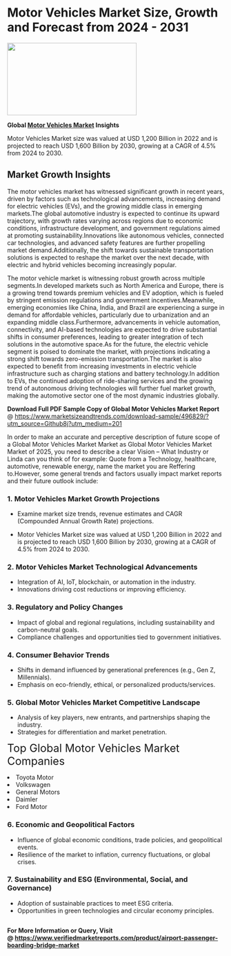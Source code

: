 <H1>Motor Vehicles Market Size, Growth and Forecast from 2024 - 2031</H1><img class="aligncenter size-medium wp-image-584254" src="https://thirdeyenews.in/wp-content/uploads/2024/09/Global-Market-Research-300x168.jpeg" alt="" width="300" height="168" /><p><strong>Global&nbsp;<a href="https://www.marketsizeandtrends.com/download-sample/496829/?utm_source=Github8j?utm_medium=201">Motor Vehicles Market</a> Insights</strong></p><p>Motor Vehicles Market size was valued at USD 1,200 Billion in 2022 and is projected to reach USD 1,600 Billion by 2030, growing at a CAGR of 4.5% from 2024 to 2030.</p><p><h2>Market Growth Insights</h2> <p>The motor vehicles market has witnessed significant growth in recent years, driven by factors such as technological advancements, increasing demand for electric vehicles (EVs), and the growing middle class in emerging markets.The global automotive industry is expected to continue its upward trajectory, with growth rates varying across regions due to economic conditions, infrastructure development, and government regulations aimed at promoting sustainability.Innovations like autonomous vehicles, connected car technologies, and advanced safety features are further propelling market demand.Additionally, the shift towards sustainable transportation solutions is expected to reshape the market over the next decade, with electric and hybrid vehicles becoming increasingly popular.</p> <p>The motor vehicle market is witnessing robust growth across multiple segments.In developed markets such as North America and Europe, there is a growing trend towards premium vehicles and EV adoption, which is fueled by stringent emission regulations and government incentives.Meanwhile, emerging economies like China, India, and Brazil are experiencing a surge in demand for affordable vehicles, particularly due to urbanization and an expanding middle class.Furthermore, advancements in vehicle automation, connectivity, and AI-based technologies are expected to drive substantial shifts in consumer preferences, leading to greater integration of tech solutions in the automotive space.As for the future, the electric vehicle segment is poised to dominate the market, with projections indicating a strong shift towards zero-emission transportation.The market is also expected to benefit from increasing investments in electric vehicle infrastructure such as charging stations and battery technology.In addition to EVs, the continued adoption of ride-sharing services and the growing trend of autonomous driving technologies will further fuel market growth, making the automotive sector one of the most dynamic industries globally.</p> <p><span class=""><strong>Download Full PDF Sample Copy of Global Motor Vehicles Market Report</strong> @ <a href="https://www.marketsizeandtrends.com/download-sample/496829/?utm_source=Github8j?utm_medium=201" target="_blank">https://www.marketsizeandtrends.com/download-sample/496829/?utm_source=Github8j?utm_medium=201</a></span></p><p>In order to make an accurate and perceptive description of future scope of a Global&nbsp;Motor Vehicles Market Market as Global&nbsp;Motor Vehicles Market Market of 2025, you need to describe a clear Vision &ndash; What Industry or Linda can you think of for example: Quote from a Technology, healthcare, automotive, renewable energy, name the market you are Reffering to.However, some general trends and factors usually impact market reports and their future outlook include:</p><h3>1.&nbsp;<strong>Motor Vehicles Market Growth Projections</strong></h3><ul><li>Examine market size trends, revenue estimates and CAGR (Compounded Annual Growth Rate) projections.</li><li><p>Motor Vehicles Market size was valued at USD 1,200 Billion in 2022 and is projected to reach USD 1,600 Billion by 2030, growing at a CAGR of 4.5% from 2024 to 2030.</p></li></ul><h3>2.&nbsp;<strong>Motor Vehicles Market Technological Advancements</strong></h3><ul><li>Integration of AI, IoT, blockchain, or automation in the industry.</li><li>Innovations driving cost reductions or improving efficiency.</li></ul><h3>3.&nbsp;<strong>Regulatory and Policy Changes</strong></h3><ul><li>Impact of global and regional regulations, including sustainability and carbon-neutral goals.</li><li>Compliance challenges and opportunities tied to government initiatives.</li></ul><h3>4.&nbsp;<strong>Consumer Behavior Trends</strong></h3><ul><li>Shifts in demand influenced by generational preferences (e.g., Gen Z, Millennials).</li><li>Emphasis on eco-friendly, ethical, or personalized products/services.</li></ul><h3>5.&nbsp;<strong>Global Motor Vehicles Market Competitive Landscape</strong></h3><ul><li>Analysis of key players, new entrants, and partnerships shaping the industry.</li><li>Strategies for differentiation and market penetration.</li></ul><p data-pm-slice="1 1 []"><span style="color: inherit; font-family: inherit; font-size: 25px;">Top Global Motor Vehicles Market Companies</span></p><div class="" data-test-id=""><p><li>Toyota Motor</li><li> Volkswagen</li><li> General Motors</li><li> Daimler</li><li> Ford Motor</li></p></div><h3>6.&nbsp;<strong>Economic and Geopolitical Factors</strong></h3><ul><li>Influence of global economic conditions, trade policies, and geopolitical events.</li><li>Resilience of the market to inflation, currency fluctuations, or global crises.</li></ul><h3>7.&nbsp;<strong>Sustainability and ESG (Environmental, Social, and Governance)</strong></h3><ul><li>Adoption of sustainable practices to meet ESG criteria.</li><li>Opportunities in green technologies and circular economy principles.</li></ul><h2><strong style="font-size: 14px;">For More Information or Query, Visit @&nbsp;</strong><a style="background-color: #ffffff; font-size: 14px;" href="https://www.marketsizeandtrends.com/report/motor-vehicles-market/" target="_blank">https://www.verifiedmarketreports.com/product/airport-passenger-boarding-bridge-market</a></h2>